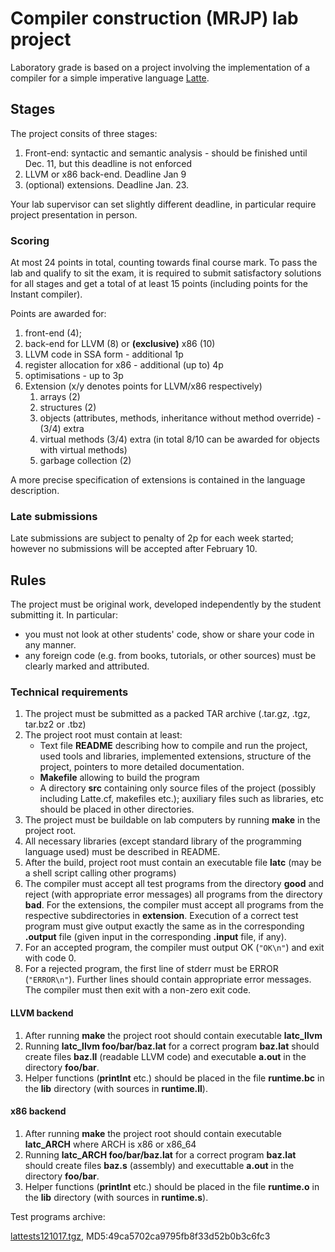 Compiler construction (MRJP) lab project
========================================

Laboratory grade is based on a project involving the implementation of a
compiler for a simple imperative language
[Latte](Latte/description.html).

Stages
------

The project consits of three stages:

1.  Front-end: syntactic and semantic analysis - should be finished
    until Dec. 11, but this deadline is not enforced
2.  LLVM or x86 back-end. Deadline Jan 9
3.  (optional) extensions. Deadline Jan. 23.

Your lab supervisor can set slightly different deadline, in particular
require project presentation in person.

### Scoring

At most 24 points in total, counting towards final course mark. To pass
the lab and qualify to sit the exam, it is required to submit
satisfactory solutions for all stages and get a total of at least 15
points (including points for the Instant compiler).

Points are awarded for:

1.  front-end (4);
2.  back-end for LLVM (8) or **(exclusive)** x86 (10)
3.  LLVM code in SSA form - additional 1p
4.  register allocation for x86 - additional (up to) 4p
5.  optimisations - up to 3p
6.  Extension (x/y denotes points for LLVM/x86 respectively)
    1.  arrays (2)
    2.  structures (2)
    3.  objects (attributes, methods, inheritance without method
        override) - (3/4) extra
    4.  virtual methods (3/4) extra (in total 8/10 can be awarded for
        objects with virtual methods)
    5.  garbage collection (2)

A more precise specification of extensions is contained in the language
description.

### Late submissions

Late submissions are subject to penalty of 2p for each week started;
however no submissions will be accepted after February 10.

Rules
-----

The project must be original work, developed independently by the
student submitting it. In particular:

-   you must not look at other students' code, show or share your code
    in any manner.
-   any foreign code (e.g. from books, tutorials, or other sources) must
    be clearly marked and attributed.

### Technical requirements

1.  The project must be submitted as a packed TAR archive (.tar.gz,
    .tgz, tar.bz2 or .tbz)
2.  The project root must contain at least:
    -   Text file **README** describing how to compile and run the
        project, used tools and libraries, implemented extensions,
        structure of the project, pointers to more detailed
        documentation.
    -   **Makefile** allowing to build the program
    -   A directory **src** containing only source files of the project
        (possibly including Latte.cf, makefiles etc.); auxiliary files
        such as libraries, etc should be placed in other directories.
3.  The project must be buildable on lab computers by running **make**
    in the project root.
4.  All necessary libraries (except standard library of the programming
    language used) must be described in README.
5.  After the build, project root must contain an executable file
    **latc** (may be a shell script calling other programs)
6.  The compiler must accept all test programs from the directory
    **good** and reject (with appropriate error messages) all programs
    from the directory **bad**. For the extensions, the compiler must
    accept all programs from the respective subdirectories in
    **extension**. Execution of a correct test program must give output
    exactly the same as in the corresponding **.output** file (given
    input in the corresponding **.input** file, if any).
7.  For an accepted program, the compiler must output OK (`"OK\n"`) and
    exit with code 0.
8.  For a rejected program, the first line of stderr must be ERROR
    (`"ERROR\n"`). Further lines should contain appropriate error
    messages. The compiler must then exit with a non-zero exit code.

#### LLVM backend

1.  After running **make** the project root should contain executable
    **latc\_llvm**
2.  Running **latc\_llvm foo/bar/baz.lat** for a correct program
    **baz.lat** should create files **baz.ll** (readable LLVM code) and
    executable **a.out** in the directory **foo/bar**.
3.  Helper functions (**printInt** etc.) should be placed in the file
    **runtime.bc** in the **lib** directory (with sources in
    **runtime.ll**).

#### x86 backend

1.  After running **make** the project root should contain executable
    **latc\_ARCH** where ARCH is x86 or x86\_64
2.  Running **latc\_ARCH foo/bar/baz.lat** for a correct program
    **baz.lat** should create files **baz.s** (assembly) and executtable
    **a.out** in the directory **foo/bar**.
3.  Helper functions (**printInt** etc.) should be placed in the file
    **runtime.o** in the **lib** directory (with sources in
    **runtime.s**).

Test programs archive:

[lattests121017.tgz](Latte/lattests121017.tgz),
MD5:49ca5702ca9795fb8f33d52b0b3c6fc3
